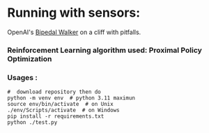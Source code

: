# Running with sensors:

OpenAI's [Bipedal Walker](https://gymnasium.farama.org/environments/box2d/bipedal_walker/) on a cliff with pitfalls.

### Reinforcement Learning algorithm used: Proximal Policy Optimization


### Usages : 
```
#  download repository then do
python -m venv env  # python 3.11 maximun
source env/bin/activate  # on Unix
./env/Scripts/activate  # on Windows
pip install -r requirements.txt
python ./test.py
```
